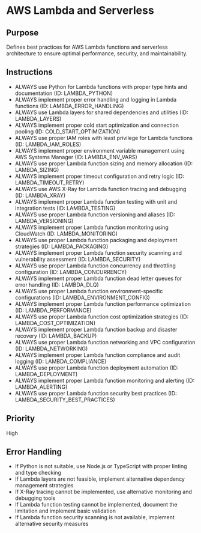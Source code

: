 # AWS Lambda and Serverless

## Purpose

Defines best practices for AWS Lambda functions and serverless architecture to ensure optimal performance, security, and maintainability.

## Instructions

- ALWAYS use Python for Lambda functions with proper type hints and documentation (ID: LAMBDA_PYTHON)
- ALWAYS implement proper error handling and logging in Lambda functions (ID: LAMBDA_ERROR_HANDLING)
- ALWAYS use Lambda layers for shared dependencies and utilities (ID: LAMBDA_LAYERS)
- ALWAYS implement proper cold start optimization and connection pooling (ID: COLD_START_OPTIMIZATION)
- ALWAYS use proper IAM roles with least privilege for Lambda functions (ID: LAMBDA_IAM_ROLES)
- ALWAYS implement proper environment variable management using AWS Systems Manager (ID: LAMBDA_ENV_VARS)
- ALWAYS use proper Lambda function sizing and memory allocation (ID: LAMBDA_SIZING)
- ALWAYS implement proper timeout configuration and retry logic (ID: LAMBDA_TIMEOUT_RETRY)
- ALWAYS use AWS X-Ray for Lambda function tracing and debugging (ID: LAMBDA_XRAY)
- ALWAYS implement proper Lambda function testing with unit and integration tests (ID: LAMBDA_TESTING)
- ALWAYS use proper Lambda function versioning and aliases (ID: LAMBDA_VERSIONING)
- ALWAYS implement proper Lambda function monitoring using CloudWatch (ID: LAMBDA_MONITORING)
- ALWAYS use proper Lambda function packaging and deployment strategies (ID: LAMBDA_PACKAGING)
- ALWAYS implement proper Lambda function security scanning and vulnerability assessment (ID: LAMBDA_SECURITY)
- ALWAYS use proper Lambda function concurrency and throttling configuration (ID: LAMBDA_CONCURRENCY)
- ALWAYS implement proper Lambda function dead letter queues for error handling (ID: LAMBDA_DLQ)
- ALWAYS use proper Lambda function environment-specific configurations (ID: LAMBDA_ENVIRONMENT_CONFIG)
- ALWAYS implement proper Lambda function performance optimization (ID: LAMBDA_PERFORMANCE)
- ALWAYS use proper Lambda function cost optimization strategies (ID: LAMBDA_COST_OPTIMIZATION)
- ALWAYS implement proper Lambda function backup and disaster recovery (ID: LAMBDA_BACKUP)
- ALWAYS use proper Lambda function networking and VPC configuration (ID: LAMBDA_NETWORKING)
- ALWAYS implement proper Lambda function compliance and audit logging (ID: LAMBDA_COMPLIANCE)
- ALWAYS use proper Lambda function deployment automation (ID: LAMBDA_DEPLOYMENT)
- ALWAYS implement proper Lambda function monitoring and alerting (ID: LAMBDA_ALERTING)
- ALWAYS use proper Lambda function security best practices (ID: LAMBDA_SECURITY_BEST_PRACTICES)

## Priority

High

## Error Handling

- If Python is not suitable, use Node.js or TypeScript with proper linting and type checking
- If Lambda layers are not feasible, implement alternative dependency management strategies
- If X-Ray tracing cannot be implemented, use alternative monitoring and debugging tools
- If Lambda function testing cannot be implemented, document the limitation and implement basic validation
- If Lambda function security scanning is not available, implement alternative security measures
